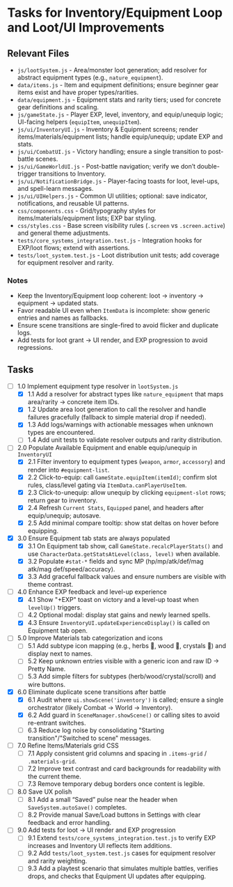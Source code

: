 # Tasks for Inventory/Equipment Loop and Loot/UI Improvements

## Relevant Files

- `js/lootSystem.js` - Area/monster loot generation; add resolver for abstract equipment types (e.g., `nature_equipment`).
- `data/items.js` - Item and equipment definitions; ensure beginner gear items exist and have proper types/rarities.
- `data/equipment.js` - Equipment stats and rarity tiers; used for concrete gear definitions and scaling.
- `js/gameState.js` - Player EXP, level, inventory, and equip/unequip logic; UI-facing helpers (`equipItem`, `unequipItem`).
- `js/ui/InventoryUI.js` - Inventory & Equipment screens; render items/materials/equipment lists; handle equip/unequip; update EXP and stats.
- `js/ui/CombatUI.js` - Victory handling; ensure a single transition to post-battle scenes.
- `js/ui/GameWorldUI.js` - Post-battle navigation; verify we don’t double-trigger transitions to Inventory.
- `js/ui/NotificationBridge.js` - Player-facing toasts for loot, level-ups, and spell-learn messages.
- `js/ui/UIHelpers.js` - Common UI utilities; optional: save indicator, notifications, and reusable UI patterns.
- `css/components.css` - Grid/typography styles for items/materials/equipment lists; EXP bar styling.
- `css/styles.css` - Base screen visibility rules (`.screen` vs `.screen.active`) and general theme adjustments.
- `tests/core_systems_integration.test.js` - Integration hooks for EXP/loot flows; extend with assertions.
- `tests/loot_system.test.js` - Loot distribution unit tests; add coverage for equipment resolver and rarity.

### Notes

- Keep the Inventory/Equipment loop coherent: loot → inventory → equipment → updated stats.
- Favor readable UI even when `ItemData` is incomplete: show generic entries and names as fallbacks.
- Ensure scene transitions are single-fired to avoid flicker and duplicate logs.
- Add tests for loot grant → UI render, and EXP progression to avoid regressions.

## Tasks

- [ ] 1.0 Implement equipment type resolver in `lootSystem.js`
  - [x] 1.1 Add a resolver for abstract types like `nature_equipment` that maps area/rarity → concrete item IDs.
  - [x] 1.2 Update area loot generation to call the resolver and handle failures gracefully (fallback to simple material drop if needed).
  - [x] 1.3 Add logs/warnings with actionable messages when unknown types are encountered.
  - [ ] 1.4 Add unit tests to validate resolver outputs and rarity distribution.

- [ ] 2.0 Populate Available Equipment and enable equip/unequip in `InventoryUI`
  - [x] 2.1 Filter inventory to equipment types (`weapon`, `armor`, `accessory`) and render into `#equipment-list`.
  - [x] 2.2 Click-to-equip: call `GameState.equipItem(itemId)`; confirm slot rules, class/level gating via `ItemData.canPlayerUseItem`.
  - [x] 2.3 Click-to-unequip: allow unequip by clicking `equipment-slot` rows; return gear to inventory.
  - [x] 2.4 Refresh `Current Stats`, `Equipped` panel, and headers after equip/unequip; autosave.
  - [x] 2.5 Add minimal compare tooltip: show stat deltas on hover before equipping.

- [x] 3.0 Ensure Equipment tab stats are always populated
  - [x] 3.1 On Equipment tab show, call `GameState.recalcPlayerStats()` and use `CharacterData.getStatsAtLevel(class, level)` when available.
  - [x] 3.2 Populate `#stat-*` fields and sync MP (hp/mp/atk/def/mag atk/mag def/speed/accuracy).
  - [x] 3.3 Add graceful fallback values and ensure numbers are visible with theme contrast.

- [ ] 4.0 Enhance EXP feedback and level-up experience
  - [x] 4.1 Show "+EXP" toast on victory and a level-up toast when `levelUp()` triggers.
  - [ ] 4.2 Optional modal: display stat gains and newly learned spells.
  - [x] 4.3 Ensure `InventoryUI.updateExperienceDisplay()` is called on Equipment tab open.

- [ ] 5.0 Improve Materials tab categorization and icons
  - [ ] 5.1 Add subtype icon mapping (e.g., herbs 🌿, wood 🌲, crystals 💎) and display next to names.
  - [ ] 5.2 Keep unknown entries visible with a generic icon and raw ID → Pretty Name.
  - [ ] 5.3 Add simple filters for subtypes (herb/wood/crystal/scroll) and wire buttons.

- [x] 6.0 Eliminate duplicate scene transitions after battle
  - [x] 6.1 Audit where `ui.showScene('inventory')` is called; ensure a single orchestrator (likely Combat → World → Inventory).
  - [x] 6.2 Add guard in `SceneManager.showScene()` or calling sites to avoid re-entrant switches.
  - [ ] 6.3 Reduce log noise by consolidating "Starting transition"/"Switched to scene" messages.

- [ ] 7.0 Refine Items/Materials grid CSS
  - [ ] 7.1 Apply consistent grid columns and spacing in `.items-grid` / `.materials-grid`.
  - [ ] 7.2 Improve text contrast and card backgrounds for readability with the current theme.
  - [ ] 7.3 Remove temporary debug borders once content is legible.

- [ ] 8.0 Save UX polish
  - [ ] 8.1 Add a small “Saved” pulse near the header when `SaveSystem.autoSave()` completes.
  - [ ] 8.2 Provide manual Save/Load buttons in Settings with clear feedback and error handling.

- [ ] 9.0 Add tests for loot → UI render and EXP progression
  - [ ] 9.1 Extend `tests/core_systems_integration.test.js` to verify EXP increases and Inventory UI reflects item additions.
  - [ ] 9.2 Add `tests/loot_system.test.js` cases for equipment resolver and rarity weighting.
  - [ ] 9.3 Add a playtest scenario that simulates multiple battles, verifies drops, and checks that Equipment UI updates after equipping.
